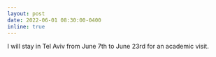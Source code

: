 ```yaml
---
layout: post
date: 2022-06-01 08:30:00-0400
inline: true
---
```


I will stay in Tel Aviv from June 7th to June 23rd for an academic visit.
